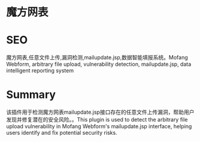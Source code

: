 # 魔方网表
# SEO
魔方网表,任意文件上传,漏洞检测,mailupdate.jsp,数据智能填报系统。Mofang Webform, arbitrary file upload, vulnerability detection, mailupdate.jsp, data intelligent reporting system
# Summary
该插件用于检测魔方网表mailupdate.jsp接口存在的任意文件上传漏洞，帮助用户发现并修复潜在的安全风险。。This plugin is used to detect the arbitrary file upload vulnerability in Mofang Webform's mailupdate.jsp interface, helping users identify and fix potential security risks.
